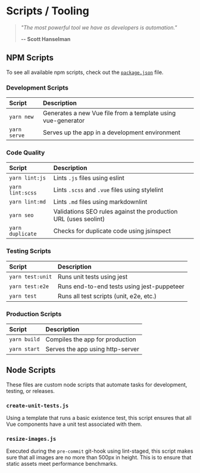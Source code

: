 # Scripts / Tooling

> *"The most powerful tool we have as developers is automation."*
>
> **-- Scott Hanselman**

## NPM Scripts

To see all available npm scripts, check out the [`package.json`](../package.json) file.

### Development Scripts

| Script       | Description                                                  |
| :----------- | :----------------------------------------------------------- |
| `yarn new`   | Generates a new Vue file from a template using vue-generator |
| `yarn serve` | Serves up the app in a development environment               |

### Code Quality

| Script           | Description                                                     |
| :--------------- | :-------------------------------------------------------------- |
| `yarn lint:js`   | Lints `.js` files using eslint                                  |
| `yarn lint:scss` | Lints `.scss` and `.vue` files using stylelint                  |
| `yarn lint:md`   | Lints `.md` files using markdownlint                            |
| `yarn seo`       | Validations SEO rules against the production URL (uses seolint) |
| `yarn duplicate` | Checks for duplicate code using jsinspect                       |

### Testing Scripts

| Script           | Description                                |
| :--------------- | :----------------------------------------- |
| `yarn test:unit` | Runs unit tests using jest                 |
| `yarn test:e2e`  | Runs end-to-end tests using jest-puppeteer |
| `yarn test`      | Runs all test scripts (unit, e2e, etc.)    |

### Production Scripts

| Script       | Description                      |
| :----------- | :------------------------------- |
| `yarn build` | Compiles the app for production  |
| `yarn start` | Serves the app using http-server |

## Node Scripts

These files are custom node scripts that automate tasks for development, testing, or releases.

### `create-unit-tests.js`

Using a template that runs a basic existence test, this script ensures that all Vue components have a unit test associated with them.

### `resize-images.js`

Executed during the `pre-commit` git-hook using lint-staged, this script makes sure that all images are no more than 500px in height. This is to ensure that static assets meet performance benchmarks.
